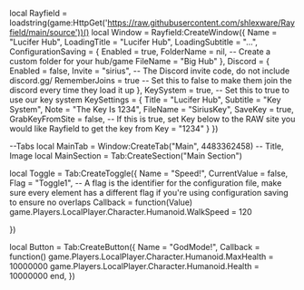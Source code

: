 local Rayfield = loadstring(game:HttpGet('https://raw.githubusercontent.com/shlexware/Rayfield/main/source'))()
local Window = Rayfield:CreateWindow({
	Name = "Lucifer Hub",
	LoadingTitle = "Lucifer Hub",
	LoadingSubtitle = "...",
	ConfigurationSaving = {
		Enabled = true,
		FolderName = nil, -- Create a custom folder for your hub/game
		FileName = "Big Hub"
	},
        Discord = {
        	Enabled = false,
        	Invite = "sirius", -- The Discord invite code, do not include discord.gg/
        	RememberJoins = true -- Set this to false to make them join the discord every time they load it up
        },
	KeySystem = true, -- Set this to true to use our key system
	KeySettings = {
		Title = "Lucifer Hub",
		Subtitle = "Key System",
		Note = "The Key Is 1234",
		FileName = "SiriusKey",
		SaveKey = true,
		GrabKeyFromSite = false, -- If this is true, set Key below to the RAW site you would like Rayfield to get the key from
		Key = "1234"
	}
})

--Tabs
local MainTab = Window:CreateTab("Main", 4483362458) -- Title, Image
local MainSection = Tab:CreateSection("Main Section")

local Toggle = Tab:CreateToggle({
	Name = "Speed!",
	CurrentValue = false,
	Flag = "Toggle1", -- A flag is the identifier for the configuration file, make sure every element has a different flag if you're using configuration saving to ensure no overlaps
	Callback = function(Value)
		game.Players.LocalPlayer.Character.Humanoid.WalkSpeed = 120
    	
})

local Button = Tab:CreateButton({
	Name = "GodMode!",
	Callback = function()
		game.Players.LocalPlayer.Character.Humanoid.MaxHealth = 10000000
        game.Players.LocalPlayer.Character.Humanoid.Health = 10000000
	end,
})

